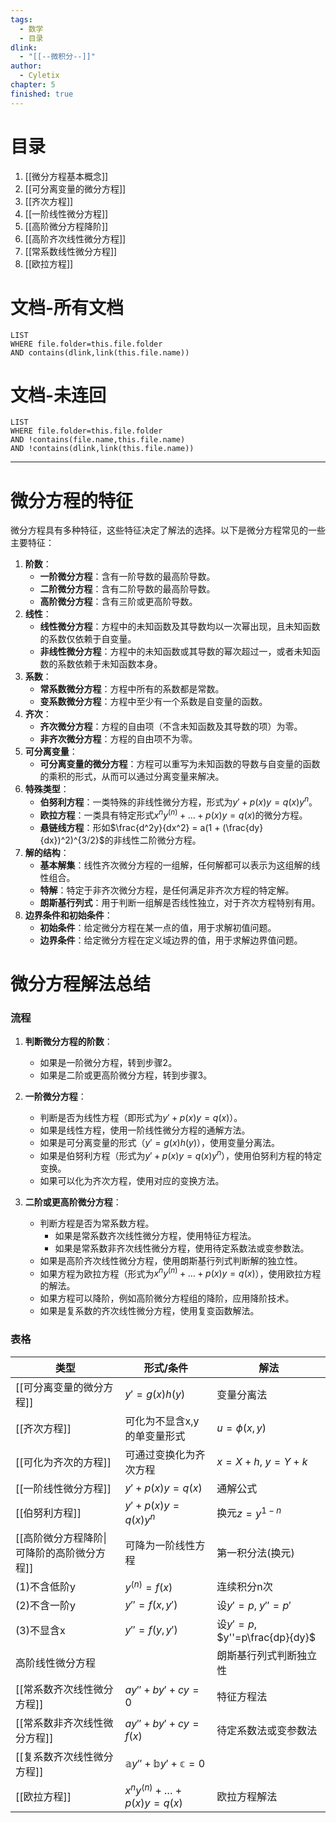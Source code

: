 ```yaml
---
tags:
  - 数学
  - 目录
dlink:
  - "[[--微积分--]]"
author:
  - Cyletix
chapter: 5
finished: true
---
```

# 目录
1. [[微分方程基本概念]]
2. [[可分离变量的微分方程]]
3. [[齐次方程]]
4. [[一阶线性微分方程]]
5. [[高阶微分方程降阶]]
6. [[高阶齐次线性微分方程]]
7. [[常系数线性微分方程]]
8. [[欧拉方程]]

# 文档-所有文档
```dataview
LIST
WHERE file.folder=this.file.folder
AND contains(dlink,link(this.file.name))
```
# 文档-未连回
```dataview
LIST
WHERE file.folder=this.file.folder
AND !contains(file.name,this.file.name)
AND !contains(dlink,link(this.file.name))
```

---
# 微分方程的特征
微分方程具有多种特征，这些特征决定了解法的选择。以下是微分方程常见的一些主要特征：
1. **阶数**：
   - **一阶微分方程**：含有一阶导数的最高阶导数。
   - **二阶微分方程**：含有二阶导数的最高阶导数。
   - **高阶微分方程**：含有三阶或更高阶导数。
2. **线性**：
   - **线性微分方程**：方程中的未知函数及其导数均以一次幂出现，且未知函数的系数仅依赖于自变量。
   - **非线性微分方程**：方程中的未知函数或其导数的幂次超过一，或者未知函数的系数依赖于未知函数本身。
3. **系数**：
   - **常系数微分方程**：方程中所有的系数都是常数。
   - **变系数微分方程**：方程中至少有一个系数是自变量的函数。
4. **齐次**：
   - **齐次微分方程**：方程的自由项（不含未知函数及其导数的项）为零。
   - **非齐次微分方程**：方程的自由项不为零。
5. **可分离变量**：
   - **可分离变量的微分方程**：方程可以重写为未知函数的导数与自变量的函数的乘积的形式，从而可以通过分离变量来解决。
6. **特殊类型**：
   - **伯努利方程**：一类特殊的非线性微分方程，形式为$y' + p(x)y = q(x)y^n$。
   - **欧拉方程**：一类具有特定形式$x^ny^{(n)} + ... + p(x)y = q(x)$的微分方程。
   - **悬链线方程**：形如$\frac{d^2y}{dx^2} = a(1 + (\frac{dy}{dx})^2)^{3/2}$的非线性二阶微分方程。
7. **解的结构**：
   - **基本解集**：线性齐次微分方程的一组解，任何解都可以表示为这组解的线性组合。
   - **特解**：特定于非齐次微分方程，是任何满足非齐次方程的特定解。
   - **朗斯基行列式**：用于判断一组解是否线性独立，对于齐次方程特别有用。
8. **边界条件和初始条件**：
   - **初始条件**：给定微分方程在某一点的值，用于求解初值问题。
   - **边界条件**：给定微分方程在定义域边界的值，用于求解边界值问题。

# 微分方程解法总结

### 流程

1. **判断微分方程的阶数**：
   - 如果是一阶微分方程，转到步骤2。
   - 如果是二阶或更高阶微分方程，转到步骤3。

2. **一阶微分方程**：
   - 判断是否为线性方程（即形式为$y' + p(x)y = q(x)$）。
   - 如果是线性方程，使用一阶线性微分方程的通解方法。
   - 如果是可分离变量的形式（$y' = g(x)h(y)$），使用变量分离法。
   - 如果是伯努利方程（形式为$y' + p(x)y = q(x)y^n$），使用伯努利方程的特定变换。
   - 如果可以化为齐次方程，使用对应的变换方法。

3. **二阶或更高阶微分方程**：
   - 判断方程是否为常系数方程。
     - 如果是常系数齐次线性微分方程，使用特征方程法。
     - 如果是常系数非齐次线性微分方程，使用待定系数法或变参数法。
   - 如果是高阶齐次线性微分方程，使用朗斯基行列式判断解的独立性。
   - 如果方程为欧拉方程（形式为$x^n y^{(n)} + \dots + p(x)y = q(x)$），使用欧拉方程的解法。
   - 如果方程可以降阶，例如高阶微分方程组的降阶，应用降阶技术。
   - 如果是复系数的齐次线性微分方程，使用复变函数解法。

### 表格

| 类型                       | 形式/条件                                     | 解法                            |
| ------------------------ | ----------------------------------------- | ----------------------------- |
| [[可分离变量的微分方程]]           | $y' = g(x)h(y)$                           | 变量分离法                         |
| [[齐次方程]]                 | 可化为不显含x,y的单变量形式                           | $u=\phi(x,y)$                 |
| [[可化为齐次的方程]]             | 可通过变换化为齐次方程                               | $x=X+h$, $y=Y+k$              |
| [[一阶线性微分方程]]             | $y' + p(x)y = q(x)$                       | 通解公式                          |
| [[伯努利方程]]                | $y' + p(x)y = q(x)y^n$                    | 换元$z=y^{1-n}$                 |
| [[高阶微分方程降阶\|可降阶的高阶微分方程]] | 可降为一阶线性方程                                 | 第一积分法(换元)                     |
| (1)不含低阶y                 | $y^{(n)}=f(x)$                            | 连续积分n次                        |
| (2)不含一阶y                 | $y''=f(x,y')$                             | 设$y'=p$, $y''=p'$             |
| (3)不显含x                  | $y''=f(y,y')$                             | 设$y'=p$, $y''=p\frac{dp}{dy}$ |
| 高阶线性微分方程                 |                                           | 朗斯基行列式判断独立性                   |
| [[常系数齐次线性微分方程]]          | $a y'' + b y' + cy = 0$                   | 特征方程法                         |
| [[常系数非齐次线性微分方程]]         | $a y'' + b y' + cy = f(x)$                | 待定系数法或变参数法                    |
| [[复系数齐次线性微分方程]]          | $\mathbb{a}y''+\mathbb{b}y'+\mathbb{c}=0$ |                               |
| [[欧拉方程]]                 | $x^n y^{(n)} + \dots + p(x)y = q(x)$      | 欧拉方程解法                        |
